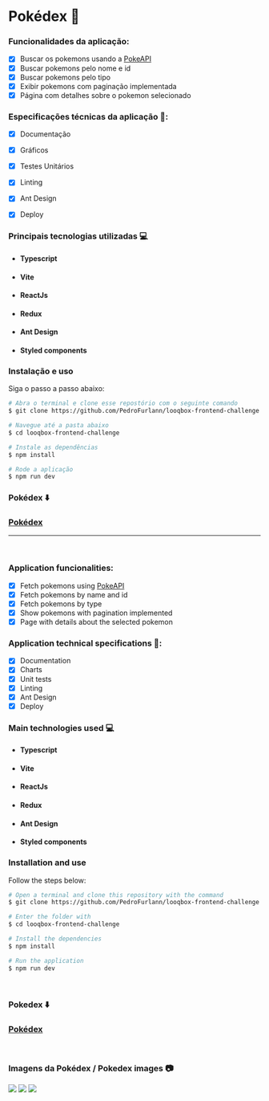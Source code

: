 # Pokédex :iphone:

### Funcionalidades da aplicação:
- [x] Buscar os pokemons usando a [PokeAPI](https://pokeapi.co/docs/v2)
- [x] Buscar pokemons pelo nome e id 
- [x] Buscar pokemons pelo tipo
- [x] Exibir pokemons com paginação implementada
- [x] Página com detalhes sobre o pokemon selecionado

### Especificações técnicas da aplicação :bookmark_tabs::
- [x] Documentação
- [x] Gráficos 
- [x] Testes Unitários
- [x] Linting
- [x] Ant Design
- [x] Deploy


### Principais tecnologias utilizadas :computer:

- ####  Typescript
- ####  Vite
- ####  ReactJs
- ####  Redux
- ####  Ant Design
- ####  Styled components

### Instalação e uso

Siga o passo a passo abaixo:

```bash
# Abra o terminal e clone esse repostório com o seguinte comando
$ git clone https://github.com/PedroFurlann/looqbox-frontend-challenge.git

# Navegue até a pasta abaixo
$ cd looqbox-frontend-challenge

# Instale as dependências
$ npm install

# Rode a aplicação
$ npm run dev
```

### Pokédex :arrow_down:

### [Pokédex](https://looqbox-frontend-challenge-pokedex.vercel.app)

<hr>
<br>

### Application funcionalities:

- [x] Fetch pokemons using [PokeAPI](https://pokeapi.co/docs/v2)
- [x] Fetch pokemons by name and id
- [x] Fetch pokemons by type
- [x] Show pokemons with pagination implemented
- [x] Page with details about the selected pokemon

### Application technical specifications :bookmark_tabs::

- [x] Documentation
- [x] Charts 
- [x] Unit tests
- [x] Linting
- [x] Ant Design
- [x] Deploy

### Main technologies used :computer:

- ####  Typescript
- ####  Vite
- ####  ReactJs
- ####  Redux
- ####  Ant Design
- ####  Styled components

### Installation and use

Follow the steps below:

```bash
# Open a terminal and clone this repository with the command
$ git clone https://github.com/PedroFurlann/looqbox-frontend-challenge.git

# Enter the folder with
$ cd looqbox-frontend-challenge

# Install the dependencies
$ npm install

# Run the application
$ npm run dev
```

<br>

### Pokedex :arrow_down:

### [Pokédex](https://looqbox-frontend-challenge-pokedex.vercel.app)

<br>

### Imagens da Pokédex / Pokedex images :camera:

<div>
  <img src="https://raw.githubusercontent.com/PedroFurlann/looqbox-frontend-challenge/master/public/screencapture-looqbox-frontend-challenge-pokedex-vercel-app-home-2024-04-17-23_28_54.png" /> 

  <img src="https://raw.githubusercontent.com/PedroFurlann/looqbox-frontend-challenge/master/public/screencapture-looqbox-frontend-challenge-pokedex-vercel-app-home-2024-04-17-23_29_27.png" /> 

  <img src="https://raw.githubusercontent.com/PedroFurlann/looqbox-frontend-challenge/master/public/screencapture-looqbox-frontend-challenge-pokedex-vercel-app-details-moltres-2024-04-17-23_29_42.png" /> 
</div>

